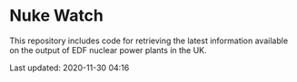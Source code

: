 # Nuke Watch

This repository includes code for retrieving the latest information available on the output of EDF nuclear power plants in the UK.

Last updated: 2020-11-30 04:16